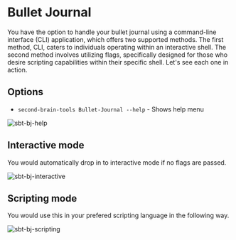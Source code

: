# Bullet Journal

You have the option to handle your bullet journal using a command-line interface (CLI) application, which offers two supported methods. The first method, CLI, caters to individuals operating within an interactive shell. The second method involves utilizing flags, specifically designed for those who desire scripting capabilities within their specific shell. Let's see each one in action.

## Options

* `second-brain-tools Bullet-Journal --help` - Shows help menu

![sbt-bj-help](https://github.com/rohanbatrain/Second-Brain-Tools-2022/assets/116573125/fdeac9f1-3822-4ae1-bd37-b537aa43fba4)

## Interactive mode

You would automatically drop in to interactive mode if no flags are passed.

![sbt-bj-interactive](https://github.com/rohanbatrain/Second-Brain-Tools-2022/assets/116573125/55dd955d-fc50-40d8-94f6-ec950c227d10)

## Scripting mode 

You would use this in your prefered scripting language in the following way.

![sbt-bj-scripting](https://github.com/rohanbatrain/Second-Brain-Tools-2022/assets/116573125/31fe3b4c-804c-4aec-b7be-218b9fc50198)
